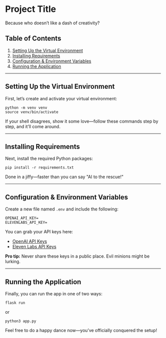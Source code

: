 # Project Title

Because who doesn’t like a dash of creativity?

## Table of Contents
1. [Setting Up the Virtual Environment](#setting-up-the-virtual-environment)  
2. [Installing Requirements](#installing-requirements)  
3. [Configuration & Environment Variables](#configuration--environment-variables)  
4. [Running the Application](#running-the-application)  

---

## Setting Up the Virtual Environment

First, let’s create and activate your virtual environment:

    python -m venv venv
    source venv/bin/activate

If your shell disagrees, show it some love—follow these commands step by step, and it’ll come around.

---

## Installing Requirements

Next, install the required Python packages:

    pip install -r requirements.txt

Done in a jiffy—faster than you can say "AI to the rescue!"

---

## Configuration & Environment Variables

Create a new file named `.env` and include the following:

    OPENAI_API_KEY=
    ELEVENLABS_API_KEY=

You can grab your API keys here:
- [OpenAI API Keys](https://platform.openai.com/settings/organization/api-keys)
- [Eleven Labs API Keys](https://elevenlabs.io/)

**Pro tip:** Never share these keys in a public place. Evil minions might be lurking.

---

## Running the Application

Finally, you can run the app in one of two ways:

    flask run

or

    python3 app.py

Feel free to do a happy dance now—you’ve officially conquered the setup!

